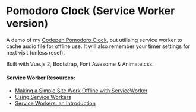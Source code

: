 # Pomodoro Clock (Service Worker version)

A demo of my [Codepen Pomodoro Clock](https://codepen.io/jhkueh/full/mVwJaE/), but utilising service worker to cache audio file for offline use. It will also remember your timer settings for next visit (unless reset).

Built with Vue.js 2, Bootstrap, Font Awesome & Animate.css.

#### Service Worker Resources:
* [Making a Simple Site Work Offline with ServiceWorker](https://css-tricks.com/serviceworker-for-offline/)
* [Using Service Workers](https://developer.mozilla.org/en-US/docs/Web/API/Service_Worker_API/Using_Service_Workers)
* [Service Workers: an Introduction](https://developers.google.com/web/fundamentals/getting-started/primers/service-workers)
